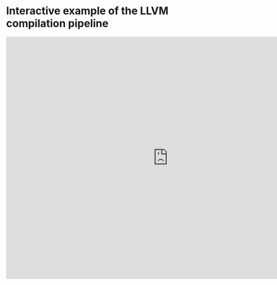 # Interactive example of the LLVM compilation pipeline

<iframe width="873" height="654" src="https://www.youtube-nocookie.com/embed/i3jjbfr1wzQ?rel=0" frameborder="0" allow="autoplay; encrypted-media" allowfullscreen></iframe>
